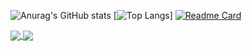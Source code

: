 ![Anurag's GitHub stats](https://github-readme-stats.vercel.app/api?username=tilwe28&count_private=true&hide=contribs,issues&show_icons=true&include_all_commits=true&theme=tokyonight)
[![Top Langs](https://github-readme-stats.vercel.app/api/top-langs/?username=tilwe28&exclude_repo=GottaCatchEmAll&layout=compact&theme=tokyonight)]
[![Readme Card](https://github-readme-stats.vercel.app/api/pin/?username=tilwe28&repo=Top-Down-Space-Shooter&theme=tokyonight)](https://github.com/tilwe28/Top-Down-Space-Shooter)

<a href="https://github.com/tilwe28/Top-Down-Space-Shooter">
  <img align="center" src="https://github-readme-stats.vercel.app/api/pin/?username=tilwe28&repo=Top-Down-Space-Shooter&theme=tokyonight" />
</a>
<a href="https://github.com/tilwe28/CookieClicker">
  <img align="center" src="https://github-readme-stats.vercel.app/api/pin/?username=tilwe28&repo=CookieClicker&theme=tokyonight" />
</a>